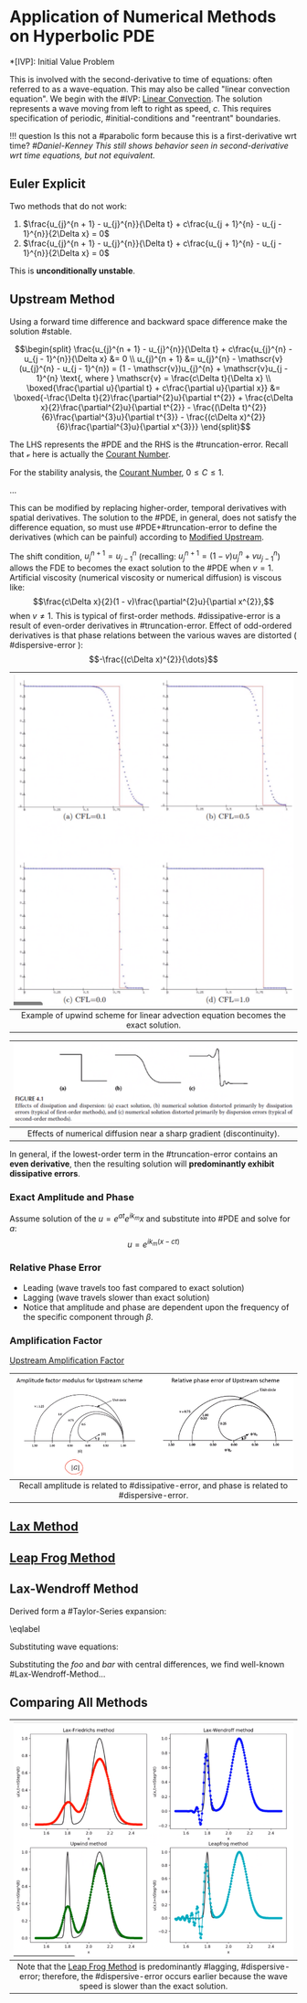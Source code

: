 # Application of Numerical Methods on Hyperbolic PDE

*[IVP]: Initial Value Problem

This is involved with the second-derivative to time of equations: often referred to as a wave-equation.
This may also be called "linear convection equation".
We begin with the #IVP: [Linear Convection](linear-convection.md).
The solution represents a wave moving from left to right as speed, $c$.
This requires specification of periodic, #initial-conditions and "reentrant" boundaries.

!!! question Is this not a #parabolic form because this is a first-derivative wrt time? <cite>#Daniel-Kenney
	This still shows behavior seen in second-derivative wrt time equations, but not equivalent.



## Euler Explicit
Two methods that do not work:
1. $\frac{u_{j}^{n + 1} - u_{j}^{n}}{\Delta t} + c\frac{u_{j + 1}^{n} - u_{j - 1}^{n}}{2\Delta x} = 0$
2. $\frac{u_{j}^{n + 1} - u_{j}^{n}}{\Delta t} + c\frac{u_{j + 1}^{n} - u_{j - 1}^{n}}{2\Delta x} = 0$

This is **unconditionally unstable**.



## Upstream Method
Using a forward time difference and backward space difference make the solution #stable.

$$\begin{split}
\frac{u_{j}^{n + 1} - u_{j}^{n}}{\Delta t} + c\frac{u_{j}^{n} - u_{j - 1}^{n}}{\Delta x} &= 0 \\
u_{j}^{n + 1} &= u_{j}^{n} - \mathscr{v}(u_{j}^{n} - u_{j - 1}^{n}) = (1 - \mathscr{v})u_{j}^{n} + \mathscr{v}u_{j - 1}^{n} \text{, where } \mathscr{v} = \frac{c\Delta t}{\Delta x} \\
\boxed{\frac{\partial u}{\partial t} + c\frac{\partial u}{\partial x}} &= \boxed{-\frac{\Delta t}{2}\frac{\partial^{2}u}{\partial t^{2}} + \frac{c\Delta x}{2}\frac{\partial^{2}u}{\partial t^{2}} - \frac{(\Delta t)^{2}}{6}\frac{\partial^{3}u}{\partial t^{3}} - \frac{(c\Delta x)^{2}}{6}\frac{\partial^{3}u}{\partial x^{3}}}
\end{split}$$

The LHS represents the #PDE and the RHS is the #truncation-error.
Recall that $\mathscr{v}$ here is actually the [Courant Number](courant-number.md).

For the stability analysis, the [Courant Number](courant-number.md), $0 \leq C \leq 1$.

$\dots$

This can be modified by replacing higher-order, temporal derivatives with spatial derivatives.
The solution to the #PDE, in general, does not satisfy the difference equation, so must use #PDE+#truncation-error to define the derivatives (which can be painful) according to [Modified Upstream](modified-upstream.md).

The shift condition, $u_{j}^{n + 1} = u_{j - 1}^{n}$ (recalling: $u_{j}^{n + 1} = (1 - v)u_{j}^{n} + vu_{j - 1}^{n}$) allows the FDE to becomes the exact solution to the #PDE when $v = 1$.
Artificial viscosity (numerical viscosity or numerical diffusion) is viscous like: $$\frac{c\Delta x}{2}(1 - v)\frac{\partial^{2}u}{\partial x^{2}},$$ when $v \neq 1$.
This is typical of first-order methods.
#dissipative-error is a result of even-order derivatives in #truncation-error.
Effect of odd-ordered derivatives is that phase relations between the various waves are distorted ( #dispersive-error ):
$$-\frac{(c\Delta x)^{2}}{\dots}$$

| ![](../../../attachments/engr-704-001-partial-differential-equations/example_of_upstream_211117_185322_EST.png) |
|:--:|
| Example of upwind scheme for linear advection equation becomes the exact solution. |

| ![](../../../attachments/engr-704-001-partial-differential-equations/effects_of_numerical_diffusion_example_211117_185416_EST.png) |
|:--:|
| Effects of numerical diffusion near a sharp gradient (discontinuity). |

In general, if the lowest-order term in the #truncation-error contains an **even derivative**, then the resulting solution will **predominantly exhibit dissipative errors**.


### Exact Amplitude and Phase
Assume solution of the $u = e^{at}e^{ik_{m}}x$ and substitute into #PDE and solve for $a$: $$u = e^{ik_{m}(x - ct)}$$


### Relative Phase Error
- Leading (wave travels too fast compared to exact solution)
- Lagging (wave travels slower than exact solution)
- Notice that amplitude and phase are dependent upon the frequency of the specific component through $\beta$.


### Amplification Factor
[Upstream Amplification Factor](upstream-amplification-factor.md)

| ![](../../../attachments/engr-704-001-partial-differential-equations/upstream_amplification_factor_211119_182808_EST.png) |
|:--:|
| Recall amplitude is related to #dissipative-error, and phase is related to #dispersive-error. |



## [Lax Method](lax-method.md)



## [Leap Frog Method](leap-frog-method.md)



## Lax-Wendroff Method
Derived form a #Taylor-Series expansion:

\eqlabel

Substituting wave equations:

Substituting the $foo$ and $bar$ with central differences, we find well-known #Lax-Wendroff-Method...



## Comparing All Methods
| ![](../../../attachments/engr-704-001-partial-differential-equations/comparing_dissipative_and_dispersive_errors_of_hyperbolic_methods_211119_185638_EST.png) |
|:--:|
| Note that the [Leap Frog Method](leap-frog-method.md) is predominantly #lagging, #dispersive-error; therefore, the #dispersive-error occurs earlier because the wave speed is slower than the exact solution. |